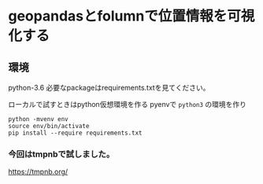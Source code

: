 # geopandasとfolumnで位置情報を可視化する
## 環境
python-3.6
必要なpackageはrequirements.txtを見てください。

ローカルで試すときはpython仮想環境を作る
pyenvで `python3` の環境を作り
```
python -mvenv env
source env/bin/activate
pip install --require requirements.txt
```

### 今回はtmpnbで試しました。
https://tmpnb.org/
